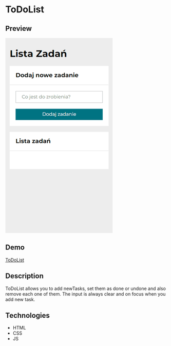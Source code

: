 # ToDoList

## Preview

!["To do list in action"](images/animation2.gif)

## Demo

[ToDoList](https://st4rkmano.github.io/toDoList/)

## Description

ToDoList allows you to add newTasks, set them as done or undone and also remove each one of them. The input is always clear and on focus when you add new task.

## Technologies

- HTML
- CSS
- JS
